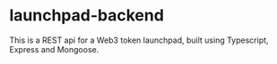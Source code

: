 # launchpad-backend

This is a REST api for a Web3 token launchpad, built using Typescript, Express and Mongoose.
